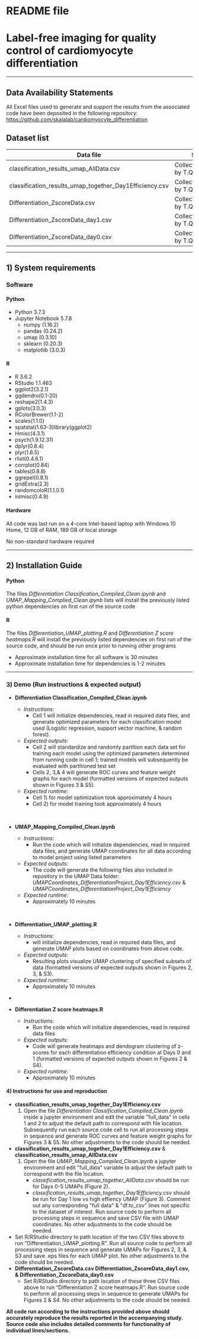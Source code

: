 <!-- # cardiomyocyte_differentiation
Label-free imaging for quality control of cardiomyocyte differentiation
 -->

# README file
# Label-free imaging for quality control of cardiomyocyte differentiation
---

## Data Availability Statements

All Excel files used to generate and support the results from the associated code have been deposited in the following repository: <https://github.com/skalalab/cardiomyocyte_differentiation>

## Dataset list

Data file | Source | Provided
------- | ------- | -------
classification_results_umap_AllData.csv | Collected/compiled by T.Q. | Yes
classification_results_umap_together_Day1Efficiency.csv | Collected/compiled by T.Q. | Yes
Differentiation_ZscoreData.csv | Collected/compiled by T.Q. | Yes
Differentiation_ZscoreData_day1.csv | Collected/compiled by T.Q. | Yes
Differentiation_ZscoreData_day0.csv | Collected/compiled by T.Q. | Yes

---

## 1) System requirements

### Software 
#### Python 
* Python 3.7.3
* Jupyter Notebook 5.7.8
    * numpy (1.16.2)
    * pandas (0.24.2)
    * umap (0.3.10)
    * sklearn (0.20.3)
    * matplotlib (3.0.3)

#### R
* R 3.6.2
* RStudio 1.1.463	
* ggplot2(3.2.1)
* ggdendro(0.1-20)
* reshape2(1.4.3)
* gplots(3.0.3)
* RColorBrewer(1.1-2)
* scales(1.1.0)
* spatstat(1.63-3)library(ggplot2)
* Hmisc(4.3.1)
* psych(1.9.12.31)
* dplyr(0.8.4)
* plyr(1.8.5)
* rlist(0.4.6.1)
* corrplot(0.84)
* tables(0.8.8)
* ggrepel(0.8.1)
* gridExtra(2.3)
* randomcoloR(1.1.0.1)
* inlmisc(0.4.9)

#### Hardware
All code was last run on a 4-core Intel-based laptop with Windows 10 Home, 12 GB of RAM, 189 GB of local storage 

No non-standard hardware required

--- 
## 2)  Installation Guide

#### Python 
The files _Differentiation Classification_Compiled_Clean.ipynb_ and _UMAP_Mapping_Complied_Clean.ipynb_ lists will install the previously listed python dependencies on first run of the source code

#### R 

The files _Differentiation_UMAP_plotting.R_ and _Differentiation Z score heatmaps.R_ will install the previously listed dependencies on first run of the source code, and should be run once prior to running other programs

* Approximate installation time for all software is 30 minutes
* Approximate installation time for dependencies is 1-2 minutes

---
### 3) Demo (Run instructions & expected output)

* **Differentiation Classification_Compiled_Clean.ipynb**
  * _Instructions:_ 
    * Cell 1 will initialize dependencies, read in required data files, and generate optimized parameters for each classification model used (Logistic regression, support vector machine, & random forest). 
  * _Expected outputs:_ 
    * Cell 2 will standardize and randomly partition each data set for training each model using the optimized parameters determined from running code in cell 1; trained models will subsequently be evaluated with partitioned test set
    * Cells 2, 3,& 4 will generate ROC curves and feature weight graphs for each model (formatted versions of expected outputs shown in Figures 3 & S5).
  * _Expected runtime:_
    * Cell 1) for model optimization took approximately 4 hours
    * Cell 2) for model training took approximately 4 hours

  &nbsp;

* **UMAP_Mapping_Compiled_Clean.ipynb**
  * _Instructions:_ 
    * Run the code which will initialize dependencies, read in required data files, and generate UMAP coordinates for all data according to model project using listed parameters
  * _Expected outputs:_ 
    * The code will generate the following files also included in repository in the UMAP Data folder: _UMAPCoordinates_DifferentiationProject_Day1Efficiency.csv_ & _UMAPCoordinates_DifferentiationProject_Day1Efficiency_
  * _Expected runtime:_
    * Approximately 10 minutes
    
  &nbsp;

* **Differentiation_UMAP_plotting.R** 
  * _Instructions:_ 
    * will initialize dependencies, read in required data files, and generate UMAP plots based on coordinates from above code. 
  * _Expected outputs:_ 
    * Resulting plots visualize UMAP clustering of specified subsets of data (formatted versions of expected outputs shown in Figures 2, 3, & S3).
  * _Expected runtime:_
    * Approximately 10 minutes

* &nbsp;
* **Differentiation Z score heatmaps.R** 
  * _Instructions:_ 
    * Run the code which will initialize dependencies, read in required data files
  * _Expected outputs:_
    * Code will generate heatmaps and dendogram clustering of z-scores for each differentiation efficiency condition at Days 0 and 1 (formatted versions of expected outputs shown in Figures 2 & S4).
   * _Expected runtime:_
     * Approximately 10 minutes


#### 4) Instructions for use and reproduction
   
* **classification_results_umap_together_Day1Efficiency.csv**
  1) Open the file _Differentiation Classification_Compiled_Clean.ipynb_ inside a jupyter environment and edit the variable "full_data" in cells 1 and 2  to adjust the default path to correspond with file location. Subsequently run each source code cell to run all processing steps in sequence and generate ROC curves and feature weight graphs for Figures 3 & S5. No other adjustments to the code should be needed.  
* **classification_results_umap_together_Day1Efficiency.csv** & **classification_results_umap_AllData.csv** 
  1) Open the file _UMAP_Mapping_Compiled_Clean.ipynb_ a jupyter environment and edit "full_data" variable to adjust the default path to correspond with the file location. 
     * _classification_results_umap_together_AllData.csv_ should be run for Days 0-5 UMAPs (Figure 2).
     * _classification_results_umap_together_Day1Efficiency.csv_ should be run for Day 1 low vs high effiency UMAP (Figure 3). Comment out any corresponding "full data" & "df.to_csv" lines not specific to the dataset of interest. Run source code to perform all processing steps in sequence and save CSV file with UMAP coordinates. No other adjustments to the code should be needed.  
* Set R/RStudio directory to path location of the two CSV files above to run “Differentiation_UMAP_plotting.R”. Run all source code to perform all processing steps in sequence and generate UMAPs for Figures 2, 3, & S3 and save .eps files for each UMAP plot. No other adjustments to the code should be needed.  
* **Differentiation_ZscoreData.csv Differentiation_ZscoreData_day1.csv, & Differentiation_ZscoreData_day0.csv**
  * Set R/RStudio directory to path location of these three CSV files above to run “Differentiation Z score heatmaps.R”. Run source code to perform all processing steps in sequence to generate UMAPs for Figures 2 & S4. No other adjustments to the code should be needed. 

**All code run according to the instructions provided above should accurately reproduce the results reported in the accompanying study. Source code also includes detailed comments for functionality of individual lines/sections.**

